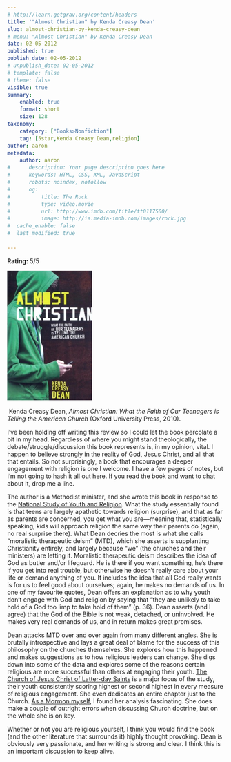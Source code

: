 ```yaml
---
# http://learn.getgrav.org/content/headers
title: '"Almost Christian" by Kenda Creasy Dean'
slug: almost-christian-by-kenda-creasy-dean
# menu: "Almost Christian" by Kenda Creasy Dean
date: 02-05-2012
published: true
publish_date: 02-05-2012
# unpublish_date: 02-05-2012
# template: false
# theme: false
visible: true
summary:
    enabled: true
    format: short
    size: 128
taxonomy:
    category: ["Books>Nonfiction"]
    tag: [5star,Kenda Creasy Dean,religion]
author: aaron
metadata:
    author: aaron
#      description: Your page description goes here
#      keywords: HTML, CSS, XML, JavaScript
#      robots: noindex, nofollow
#      og:
#          title: The Rock
#          type: video.movie
#          url: http://www.imdb.com/title/tt0117500/
#          image: http://ia.media-imdb.com/images/rock.jpg
#  cache_enable: false
#  last_modified: true

---
```


**Rating:** 5/5

![](cover1-197x300.jpg "Almost Christian")

 Kenda Creasy Dean, *Almost Christian: What the Faith of Our Teenagers is Telling the American Church* (Oxford University Press, 2010).

I’ve been holding off writing this review so I could let the book percolate a bit in my head. Regardless of where you might stand theologically, the debate/struggle/discussion this book represents is, in my opinion, vital. I happen to believe strongly in the reality of God, Jesus Christ, and all that that entails. So not surprisingly, a book that encourages a deeper engagement with religion is one I welcome. I have a few pages of notes, but I’m not going to hash it all out here. If you read the book and want to chat about it, drop me a line.

The author is a Methodist minister, and she wrote this book in response to the [National Study of Youth and Religion](http://www.youthandreligion.org/). What the study essentially found is that teens are largely apathetic towards religion (surprise), and that as far as parents are concerned, you get what you are—meaning that, statistically speaking, kids will approach religion the same way their parents do (again, no real surprise there). What Dean decries the most is what she calls “moralistic therapeutic deism” (MTD), which she asserts is supplanting Christianity entirely, and largely because “we” (the churches and their ministers) are letting it. Moralistic therapeutic deism describes the idea of God as butler and/or lifeguard. He is there if you want something, he’s there if you get into real trouble, but otherwise he doesn’t really care about your life or demand anything of you. It includes the idea that all God really wants is for us to feel good about ourselves; again, he makes no demands of us. In one of my favourite quotes, Dean offers an explanation as to why youth don’t engage with God and religion by saying that “they are unlikely to take hold of a God too limp to take hold of them” (p. 36). Dean asserts (and I agree) that the God of the Bible is not weak, detached, or uninvolved. He makes very real demands of us, and in return makes great promises.

Dean attacks MTD over and over again from many different angles. She is brutally introspective and lays a great deal of blame for the success of this philosophy on the churches themselves. She explores how this happened and makes suggestions as to how religious leaders can change. She digs down into some of the data and explores some of the reasons certain religious are more successful than others at engaging their youth. [The Church of Jesus Christ of Latter-day Saints](http://lds.org) is a major focus of the study, their youth consistently scoring highest or second highest in every measure of religious engagement. She even dedicates an entire chapter just to the Church. [As a Mormon myself](http://mormon.org/me/4C1X/), I found her analysis fascinating. She does make a couple of outright errors when discussing Church doctrine, but on the whole she is on key.

Whether or not you are religious yourself, I think you would find the book (and the other literature that surrounds it) highly thought provoking. Dean is obviously very passionate, and her writing is strong and clear. I think this is an important discussion to keep alive.

